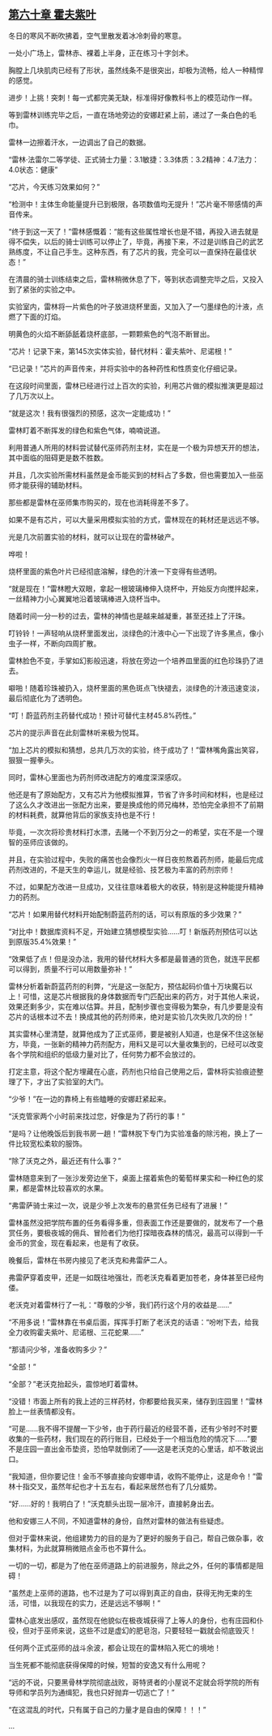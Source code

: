 ## [第六十章 霍夫紫叶](https://www.xxbiquge.com/11_11222/5428841.html)


  冬日的寒风不断吹拂着，空气里散发着冰冷刺骨的寒意。

  一处小广场上，雷林赤、裸着上半身，正在练习十字剑术。

  胸膛上几块肌肉已经有了形状，虽然线条不是很突出，却极为流畅，给人一种精悍的感觉。

  进步！上挑！突刺！每一式都完美无缺，标准得好像教科书上的模范动作一样。

  等到雷林训练完毕之后，一直在场地旁边的安娜赶紧上前，递过了一条白色的毛巾。

  雷林一边擦着汗水，一边调出了自己的数据。

  “雷林·法雷尔二等学徒、正式骑士力量：3.1敏捷：3.3体质：3.2精神：4.7法力：4.0状态：健康”

  “芯片，今天练习效果如何？”

  “检测中！主体生命能量提升已到极限，各项数值均无提升！”芯片毫不带感情的声音传来。

  “终于到这一天了！”雷林感慨着：“能有这些属性增长也是不错，再投入进去就是得不偿失，以后的骑士训练可以停止了，毕竟，再接下来，不过是训练自己的武艺熟练度，不让自己手生。这种东西，有了芯片的我，完全可以一直保持在最佳状态！”

  在清晨的骑士训练结束之后，雷林稍微休息了下，等到状态调整完毕之后，又投入到了紧张的实验之中。

  实验室内，雷林将一片紫色的叶子放进烧杯里面，又加入了一勺墨绿色的汁液，点燃了下面的灯焰。

  明黄色的火焰不断舔舐着烧杯底部，一颗颗紫色的气泡不断冒出。

  “芯片！记录下来，第145次实体实验，替代材料：霍夫紫叶、尼诺根！”

  “已记录！”芯片的声音传来，并将实验中的各种药性和性质变化仔细记录。

  在这段时间里面，雷林已经进行过上百次的实验，利用芯片做的模拟推演更是超过了几万次以上。

  “就是这次！我有很强烈的预感，这次一定能成功！”

  雷林盯着不断挥发的绿色和紫色气体，喃喃说道。

  利用普通人所用的材料尝试替代巫师药剂主材，实在是一个极为异想天开的想法，其中面临的阻碍更是数不胜数。

  并且，几次实验所需材料虽然是金币能买到的材料占了多数，但也需要加入一些巫师才能获得的辅助材料。

  那些都是雷林在巫师集市购买的，现在也消耗得差不多了。

  如果不是有芯片，可以大量采用模拟实验的方式，雷林现在的耗材还是远远不够。

  光是几次前置实验的材料，就可以让现在的雷林破产。

  哗啦！

  烧杯里面的紫色叶片已经彻底溶解，绿色的汁液一下变得有些透明。

  “就是现在！”雷林瞪大双眼，拿起一根玻璃棒伸入烧杯中，开始反方向搅拌起来，一丝精神力小心翼翼地沿着玻璃棒进入烧杯当中。

  随着时间一分一秒的过去，雷林的神情也是越来越凝重，甚至还挂上了汗珠。

  叮铃铃！一声轻响从烧杯里面发出，淡绿色的汁液中心一下出现了许多黑点，像小虫子一样，不断向四周扩散。

  雷林脸色不变，手掌如幻影般迅速，将放在旁边一个培养皿里面的红色珍珠扔了进去。

  噼啪！随着珍珠被扔入，烧杯里面的黑色斑点飞快褪去，淡绿色的汁液迅速变淡，最后彻底化为了透明色。

  “叮！蔚蓝药剂主药替代成功！预计可替代主材45.8%药性。”

  芯片的提示声音在此刻雷林听来极为悦耳。

  “加上芯片的模拟和猜想，总共几万次的实验，终于成功了！”雷林嘴角露出笑容，狠狠一握拳头。

  同时，雷林心里面也为药剂师改进配方的难度深深感叹。

  他还是有了原始配方，又有芯片为他模拟推算，节省了许多时间和材料，也是经过了这么久才改进出一张配方出来，要是换成他的师兄梅林，恐怕完全承担不了前期的材料耗费，就算他背后的家族支持也是不行！

  毕竟，一次次将珍贵材料打水漂，去赌一个不到万分之一的希望，实在不是一个理智的巫师应该做的。

  并且，在实验过程中，失败的痛苦也会像烈火一样日夜煎熬着药剂师，能最后完成药剂改进的，不是天生的幸运儿，就是经验、技艺极为丰富的药剂宗师！

  不过，如果配方改进一旦成功，又往往意味着极大的收获，特别是这种能提升精神力的药剂。

  “芯片！如果用替代材料开始配制蔚蓝药剂的话，可以有原版的多少效果？”

  “对比中！数据库资料不足，开始建立猜想模型实验……叮！新版药剂预估可以达到原版35.4%效果！”

  “效果低了点！但是没办法，我用的替代材料大多都是最普通的货色，就连平民都可以得到，质量不行可以用数量弥补！”

  雷林分析着新蔚蓝药剂的利弊，“光是这一张配方，预估起码价值十万块魔石以上！可惜，这是芯片根据我的身体数据而专门匹配出来的药方，对于其他人来说，效果还剩多少，实在难以估算。并且，配制步骤也变得极为繁杂，有几步要是没有芯片的话根本过不去！换成其他的药剂师来，绝对是实验几次失败几次的份！”

  其实雷林心里清楚，就算他成为了正式巫师，要是被别人知道，也是保不住这张秘方，毕竟，一张新的精神力药剂配方，用料又是可以大量收集到的，已经可以改变各个学院和组织的低级力量对比了，任何势力都不会放过的。

  打定主意，将这个配方埋藏在心底，药剂也只给自己使用之后，雷林将实验痕迹整理了下，才出了实验室的大门。

  “少爷！”在一边的靠椅上有些瞌睡的安娜赶紧起来。

  “沃克管家两个小时前来找过您，好像是为了药行的事！”

  “是吗？让他晚饭后到我书房一趟！”雷林脱下专门为实验准备的除污袍，换上了一件比较宽松柔软的服饰。

  “除了沃克之外，最近还有什么事？”

  雷林随意来到了一张沙发旁边坐下，桌面上摆着紫色的葡萄样果实和一种红色的浆果，都是雷林比较喜欢的水果。

  “弗雷萨骑士来过一次，说是少爷上次发布的悬赏任务已经有了进展！”

  雷林虽然没把学院布置的任务看得多重，但表面工作还是要做的，就发布了一个悬赏任务，要极夜城的佣兵、冒险者们为他打探暗夜森林的情况，最高可以得到一千金币的赏金，现在看起来，也是有了收获。

  晚餐后，雷林在书房内接见了老沃克和弗雷萨二人。

  弗雷萨穿着皮甲，还是一如既往地强壮，而老沃克看着更加苍老，身体甚至已经佝偻。

  老沃克对着雷林行了一礼：“尊敬的少爷，我们药行这个月的收益是……”

  “不用多说！”雷林靠在书桌后面，挥挥手打断了老沃克的话语：“吩咐下去，给我全力收购霍夫紫叶、尼诺根、三花蛇果……”

  “那请问少爷，准备收购多少？”

  “全部！”

  “全部？”老沃克抬起头，震惊地盯着雷林。

  “没错！市面上所有的我上述的三样药材，你都要给我买来，储存到庄园里！”雷林脸上一丝表情都没有。

  “可是……我不得不提醒一下少爷，由于药行最近的经营不善，还有少爷时不时要收集的一些药材，我们现在的药行账目，已经处于一个相当危险的情况下……”要不是庄园一直出金币垫资，恐怕早就倒闭了——这是老沃克的心里话，却不敢说出口。

  “我知道，但你要记住！金币不够直接向安娜申请，收购不能停止，这是命令！”雷林十指交叉，虽然年纪也才十五左右，看起来居然也有了几分威势。

  “好……好的！我明白了！”沃克额头出现一层冷汗，直接躬身出去。

  他和安娜三人不同，不知道雷林的身份，自然对雷林的做法有些疑虑。

  但对于雷林来说，他组建势力的目的是为了更好的服务于自己，帮自己做杂事，收集材料，为此就算稍微赔点金币也不算什么。

  一切的一切，都是为了他在巫师道路上的前进服务，除此之外，任何的事情都是阻碍！

  “虽然走上巫师的道路，也不过是为了可以得到真正的自由，获得无拘无束的生活，可惜，以我现在的实力，还是远远不够啊！”

  雷林心底发出感叹，虽然现在他貌似在极夜城获得了上等人的身份，也有庄园和仆役，但对于巫师来说，这些不过是虚幻的肥皂泡，只要轻轻一戳就会彻底毁灭！

  任何两个正式巫师的战斗余波，都会让现在的雷林陷入死亡的境地！

  当生死都不能彻底获得保障的时候，短暂的安逸又有什么用呢？

  “远的不说，只要黑骨林学院彻底战败，哥特贤者的小屋说不定就会将学院的所有导师和学员列为通缉犯，我也只好抛弃一切逃亡了！”

  “在这混乱的时代，只有属于自己的力量才是自由的保障！！！”

  ...
